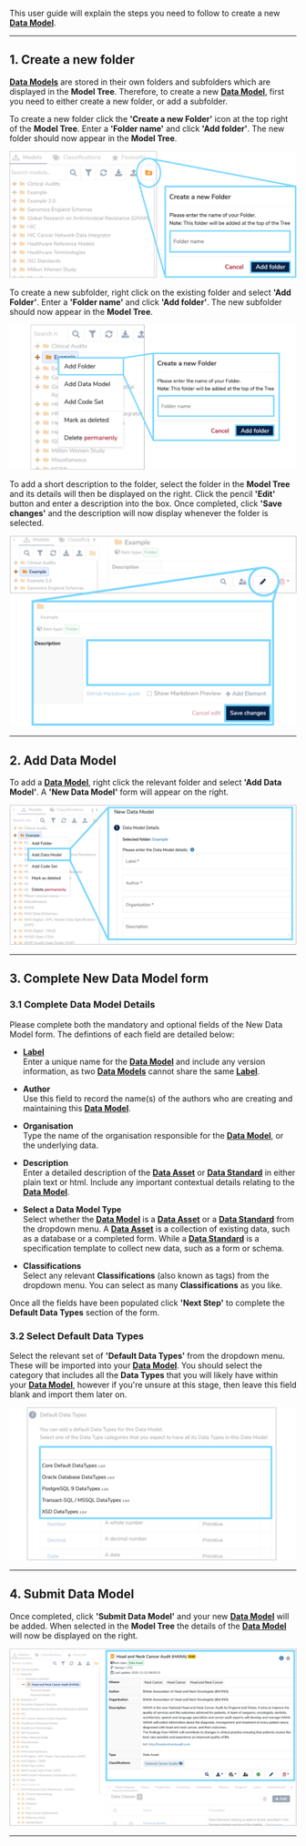 This user guide will explain the steps you need to follow to create a new **[Data Model](../../glossary/data-model/data-model.md)**. 

---
## **1. Create a new folder**
**[Data Models](../../glossary/data-model/data-model.md)** are stored in their own folders and subfolders which are displayed in the **Model Tree**. Therefore, to create a new **[Data Model](../../glossary/data-model/data-model.md)**, first you need to either create a new folder, or add a subfolder.

To create a new folder click the **'Create a new Folder'** icon at the top right of the  **Model Tree**. Enter a **'Folder name'** and click **'Add folder'**. The new folder should now appear in the **Model Tree**. 

![Create a new Folder illustration](create-a-new-folder.png)

To create a new subfolder, right click on the existing folder and select **'Add Folder'**. Enter a **'Folder name'** and click **'Add folder'**. The new subfolder should now appear in the **Model Tree**.

![Create a new subfolder illustration](create-a-new-subfolder.png) 

To add a short description to the folder, select the folder in the **Model Tree** and its details will then be displayed on the right. Click the pencil **'Edit'** button and enter a description into the box. Once completed, click **'Save changes'** and the description will now display whenever the folder is selected.

![Add folder description illustration](add-folder-description.png)

---

## **2. Add Data Model**
To add a **[Data Model](../../glossary/data-model/data-model.md)**, right click the relevant folder and select **'Add Data Model'**. A **'New Data Model'** form will appear on the right. 

![Add data model illustration](add-data-model.png)

---

## <a name="complete-new-data-model-form"></a> **3. Complete New Data Model form**

### **3.1 Complete Data Model Details**

Please complete both the mandatory and optional fields of the New Data Model form. The defintions of each field are detailed below:

* **[Label](../../glossary/label/label.md)**  
	Enter a unique name for the **[Data Model](../../glossary/data-model/data-model.md)**  and include any version information, as two **[Data Models](../../glossary/data-model/data-model.md)** cannot share the same **[Label](../../glossary/label/label.md)**.
	
* **Author**  
	Use this field to record the name(s) of the authors who are creating and maintaining this **[Data Model](../../glossary/data-model/data-model.md)**.

* **Organisation**  
	Type the name of the organisation responsible for the **[Data Model](../../glossary/data-model/data-model.md)**, or the underlying data.

* **Description**  
	Enter a detailed description of the **[Data Asset](../../glossary/data-asset/data-asset.md)** or **[Data Standard](../../glossary/data-standard/data-standard.md)** in either plain text or html. Include any important contextual details relating to the **[Data Model](../../glossary/data-model/data-model.md)**.

* <a name="complete-new-data-model-form-type"></a>**Select a Data Model Type**  
	Select whether the **[Data Model](../../glossary/data-model/data-model.md)** is a **[Data Asset](../../glossary/data-asset/data-asset.md)** or a **[Data Standard](../../glossary/data-standard/data-standard.md)** from the dropdown menu. A **[Data Asset](../../glossary/data-asset/data-asset.md)** is a collection of existing data, such as a database or a completed form. While a **[Data Standard](../../glossary/data-standard/data-standard.md)** is a specification template to collect new data, such as a form or schema.

* **Classifications**  
	Select any relevant **Classifications** (also known as tags) from the dropdown menu. You can select as many **Classifications** as you like. 

Once all the fields have been populated click **'Next Step'** to complete the **Default Data Types** section of the form. 
	
### **3.2 Select Default Data Types**

Select the relevant set of **'Default Data Types'** from the dropdown menu. These will be imported into your **[Data Model](../../glossary/data-model/data-model.md)**. You should select the category that includes all the **Data Types** that you will likely have within your **[Data Model](../../glossary/data-model/data-model.md)**, however if you're unsure at this stage, then leave this field blank and import them later on.


![New Data Model Form showing Default Data Types section](new-data-model-form-2.png)

---

## **4. Submit Data Model**
Once completed, click **'Submit Data Model'** and your new **[Data Model](../../glossary/data-model/data-model.md)** will be added. When selected in the **Model Tree** the details of the **[Data Model](../../glossary/data-model/data-model.md)** will now be displayed on the right.

![New Data Model details](final-data-model-added.png)

---